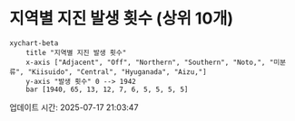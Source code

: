 # 지역별 지진 발생 횟수 (상위 10개)

```mermaid
xychart-beta
    title "지역별 지진 발생 횟수"
    x-axis ["Adjacent", "Off", "Northern", "Southern", "Noto,", "미분류", "Kiisuido", "Central", "Hyuganada", "Aizu,"]
    y-axis "발생 횟수" 0 --> 1942
    bar [1940, 65, 13, 12, 7, 6, 5, 5, 5, 5]
```

업데이트 시간: 2025-07-17 21:03:47
